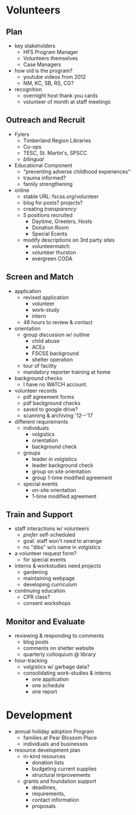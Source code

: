 # Volunteers

## Plan 
- key stakeholders
	- HFS Program Manager
	- Volunteers themselves
	- Case Managers
- how old is the program?
	- youtube videos from 2012
	- NM, KC, SB, RS, CG?
- recognition 
	- overnight host thank you cards
	- volunteer of month at staff meetings

## Outreach and Recruit
- Fylers
	- Timberland Region Libraries
	- Co-ops
	- TESC, St. Martin's, SPSCC
	- *bilingual*
- Educational Component
	- "preventing adverse childhood experiences"
	- trauma informed?
	- family strengthening
- online
	- stable URL: fscss.org/volunteer
	- blog for posts? projects?
	- creating *transparency*
	- 5 positions recruited
		- Daytime, Greeters, Hosts
		- Donation Room
		- Special Ecents
	- modify descriptions on 3rd party sites
		- volunteermatch
		- volunteer thurston
		- evergreen CODA

## Screen and Match
- application
	- revised application 
		- volunteer
		- work-study
		- intern
	- 48 hours to review & contact
- orientation
	- group discussion w/ outline
		- child abuse
		- ACEs
		- FSCSS background
		- shelter operation
	- tour of facility
	- mandatory reporter training at home
- background checks
	- I have no WATCH account.
- volunteer records
	- pdf agreement forms 
	- pdf background checks
	- saved to google drive?
	- scanning & archiving '12--'17
- different requirements
	- individuals
		- volgistics
		- orientation
		- background check
	- groups
		- leader in volgistics
		- leader background check
		- group on site orientation
		- group 1-time modified agreement
	- special events
		- on-site orientation
		- 1-time modified agreement

## Train and Support
- staff interactions w/ volunteers
    - *prefer* self-scheduled
    - goal: staff won't need to arrange
    - no "dibs" w/o name in volgistics
- a volunteer request form?
	- for special events
- interns & workstudies need *projects*
	- gardening
	- maintaining webpage
	- developing curriculum
- continuing education
	- CPR class?
	- consent workshops

## Monitor and Evaluate
- reviewing & responding to comments
	- blog posts
	- comments on shelter website
	- quarterly colloquium @ library
- hour-tracking
	- volgistics w/ garbage data?
	- consolidating work-studies & interns
		- one application
		- one schedule
		- one report

# Development

- annual holiday adoption Program
	- families at Pear Blossom Place 
	- individuals and businesses
- resource​ development​ plan​ 
	- in-kind​ resources
		- donation lists
		- budgeting current supplies
		- structural improvements
	- grants​ and​ foundation support
		- deadlines,​ 
		- requirements,​ 
		- contact​ information​
		- proposals

